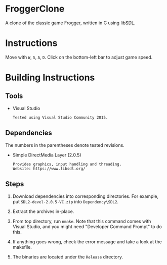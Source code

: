 FroggerClone
============

A clone of the classic game Frogger, written in C using libSDL.

Instructions
============

Move with `W`, `S`, `A`, `D`. Click on the bottom-left bar to adjust game speed.

Building Instructions
=====================

Tools
-----

*   Visual Studio

        Tested using Visual Studio Community 2015.

Dependencies
------------

The numbers in the parentheses denote tested revisions.

*   Simple DirectMedia Layer (2.0.5)

        Provides graphics, input handling and threading.
        Website: https://www.libsdl.org/

Steps
-----

1.  Download dependencies into corresponding directories. For example,
    put `SDL2-devel-2.0.5-VC.zip` into `Dependency\SDL2`.

2.  Extract the archives in-place.

3.  From top directory, run `nmake`. Note that this command comes with
    Visual Studio, and you might need "Developer Command Prompt" to
    do this.

4.  If anything goes wrong, check the error message and take a look at
    the makefile.

5.  The binaries are located under the `Release` directory.
